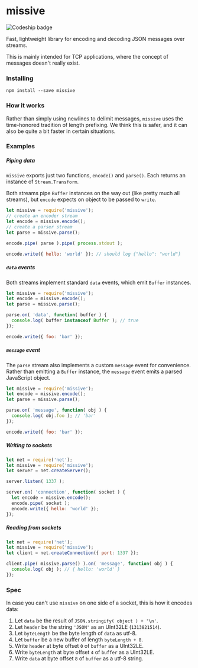 # missive

![Codeship badge](https://codeship.com/projects/592ed060-04cc-0134-279c-666d98438954/status?branch=master)

Fast, lightweight library for encoding and decoding JSON messages over streams.

This is mainly intended for TCP applications, where the concept of messages
doesn't really exist.

### Installing

```
npm install --save missive
```

### How it works

Rather than simply using newlines to delimit messages, `missive` uses the
time-honored tradition of length prefixing. We think this is safer, and it
can also be quite a bit faster in certain situations.

### Examples

##### Piping data

`missive` exports just two functions, `encode()` and `parse()`. Each returns
an instance of `Stream.Transform`.

Both streams pipe `Buffer` instances on the way out (like pretty much
all streams), but `encode` expects on object to be passed to `write`.

```js
let missive = require('missive');
// create an encoder stream
let encode = missive.encode();
// create a parser stream
let parse = missive.parse();

encode.pipe( parse ).pipe( process.stdout );

encode.write({ hello: 'world' }); // should log {"hello": "world"}
```

##### `data` events

Both streams implement standard `data` events, which emit `Buffer` instances.

```js
let missive = require('missive');
let encode = missive.encode();
let parse = missive.parse();

parse.on( 'data', function( buffer ) {
  console.log( buffer instanceof Buffer ); // true
});

encode.write({ foo: 'bar' });
```

##### `message` event

The `parse` stream also implements a custom `message` event for convenience.
Rather than emitting a `Buffer` instance, the `message` event emits a parsed
JavaScript object.

```js
let missive = require('missive');
let encode = missive.encode();
let parse = missive.parse();

parse.on( 'message', function( obj ) {
  console.log( obj.foo ); // 'bar'
});

encode.write({ foo: 'bar' });
```

##### Writing to sockets

```js
let net = require('net');
let missive = require('missive');
let server = net.createServer();

server.listen( 1337 );

server.on( 'connection', function( socket ) {
  let encode = missive.encode();
  encode.pipe( socket );
  encode.write({ hello: 'world' });
});
```

##### Reading from sockets

```js
let net = require('net');
let missive = require('missive');
let client = net.createConnection({ port: 1337 });

client.pipe( missive.parse() ).on( 'message', function( obj ) {
  console.log( obj ); // { hello: 'world' }
});
```

### Spec

In case you can't use `missive` on one side of a socket, this is
how it encodes data:

1. Let `data` be the result of `JSON.stringify( object ) + '\n'`.
2. Let `header` be the string `'JSON'` as an UInt32LE (`1313821514`).
3. Let `byteLength` be the byte length of `data` as utf-8.
4. Let `buffer` be a new buffer of length `byteLength + 8`.
5. Write `header` at byte offset `0` of `buffer` as a UInt32LE.
6. Write `byteLength` at byte offset `4` of `buffer` as a UInt32LE.
7. Write `data` at byte offset `8` of `buffer` as a utf-8 string.
